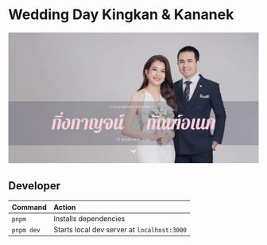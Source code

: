 # Wedding Day Kingkan & Kananek

![placeholder](./public/kk_00185-social.png)


## Developer

| Command                | Action                                           |
| :--------------------- | :----------------------------------------------- |
| `pnpm`                 | Installs dependencies                            |
| `pnpm dev`             | Starts local dev server at `localhost:3000`      |


